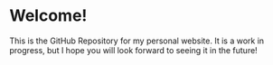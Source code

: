 # Welcome!

This is the GitHub Repository for my personal website. It is a work in progress, but I hope you will look forward to seeing it in the future!